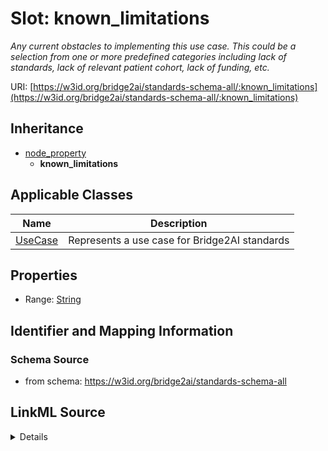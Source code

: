 # Slot: known_limitations
_Any current obstacles to implementing this use case. This could be a selection from one or more predefined categories including lack of standards, lack of relevant patient cohort, lack of funding, etc._


URI: [https://w3id.org/bridge2ai/standards-schema-all/:known_limitations](https://w3id.org/bridge2ai/standards-schema-all/:known_limitations)




## Inheritance

* [node_property](node_property.md)
    * **known_limitations**





## Applicable Classes

| Name | Description |
| --- | --- |
[UseCase](UseCase.md) | Represents a use case for Bridge2AI standards






## Properties

* Range: [String](String.md)







## Identifier and Mapping Information







### Schema Source


* from schema: https://w3id.org/bridge2ai/standards-schema-all




## LinkML Source

<details>
```yaml
name: known_limitations
description: Any current obstacles to implementing this use case. This could be a
  selection from one or more predefined categories including lack of standards, lack
  of relevant patient cohort, lack of funding, etc.
from_schema: https://w3id.org/bridge2ai/standards-schema-all
rank: 1000
is_a: node_property
domain: NamedThing
alias: known_limitations
domain_of:
- UseCase
range: string

```
</details>